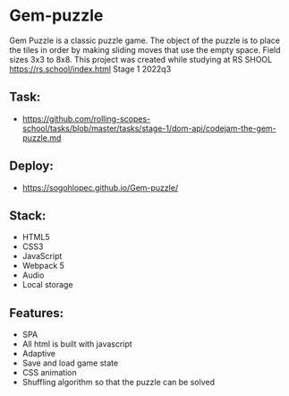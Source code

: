 # Gem-puzzle
Gem Puzzle is a classic puzzle game. The object of the puzzle is to place the tiles in order by making sliding moves that use the empty space. Field sizes 3x3 to 8x8. This project was created while studying at RS SHOOL https://rs.school/index.html Stage 1 2022q3

## Task:
* https://github.com/rolling-scopes-school/tasks/blob/master/tasks/stage-1/dom-api/codejam-the-gem-puzzle.md

## Deploy:
* https://sogohlopec.github.io/Gem-puzzle/

## Stack:
* HTML5
* CSS3
* JavaScript
* Webpack 5
* Audio
* Local storage

## Features:
* SPA
* All html is built with javascript
* Adaptive
* Save and load game state
* CSS animation
* Shuffling algorithm so that the puzzle can be solved
